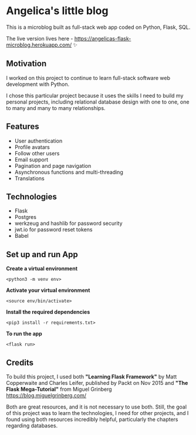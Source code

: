 # Angelica's little blog

This is a microblog built as full-stack web app coded on Python, Flask, SQL.

The live version lives here - https://angelicas-flask-microblog.herokuapp.com/ ✨

## Motivation

I worked on this project to continue to learn full-stack software web development with Python.

I chose this particular project because it uses the skills I need to build my personal projects, including relational database design with one to one, one to many and many to many relationships.

## Features

- User authentication
- Profile avatars
- Follow other users
- Email support
- Pagination and page navigation
- Asynchronous functions and multi-threading
- Translations

## Technologies

- Flask
- Postgres
- werkzeug and hashlib for password security
- jwt.io for password reset tokens
- Babel

## Set up and run App

**Create a virtual environment**

`<python3 -m venv env>`

**Activate your virtual environment**

`<source env/bin/activate>`

**Install the required dependencies**

`<pip3 install -r requirements.txt>`

**To run the app**

`<flask run>`

## Credits

To build this project, I used both **"Learning Flask Framework"** by Matt Copperwaite and Charles Leifer, published by Packt on Nov 2015 and **"The Flask Mega-Tutorial"** from Miguel Grinberg https://blog.miguelgrinberg.com/

Both are great resources, and it is not necessary to use both. Still, the goal of this project was to learn the technologies, I need for other projects, and I found using both resources incredibly helpful, particularly the chapters regarding databases.
